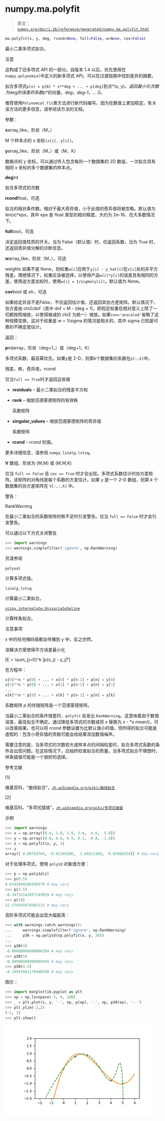# numpy.ma.polyfit

> 原文：[`numpy.org/doc/1.26/reference/generated/numpy.ma.polyfit.html`](https://numpy.org/doc/1.26/reference/generated/numpy.ma.polyfit.html)

```py
ma.polyfit(x, y, deg, rcond=None, full=False, w=None, cov=False)
```

最小二乘多项式拟合。

注意

这构成了旧多项式 API 的一部分。自版本 1.4 以后，优先使用在`numpy.polynomial`中定义的新多项式 API。可以在过渡指南中找到差异的摘要。

拟合多项式`p(x) = p[0] * x**deg + ... + p[deg]`到点*(x, y)*。返回最小化次数为*deg*的误差的系数*p*的向量，*deg*，*deg-1*，... *0*。

推荐使用`Polynomial.fit`类方法进行新代码编写，因为在数值上更加稳定。有关该方法的更多信息，请参阅该方法的文档。

参数：

**x**array_like，形状（M，）

M 个样本点的 x 坐标`(x[i], y[i])`。

**y**array_like，形状（M，）或（M，K）

数据点的 y 坐标。可以通过传入包含每列一个数据集的 2D 数组，一次拟合具有相同 x 坐标的多个数据集的样本点。

**deg**int

拟合多项式的次数

**rcond**float，可选

拟合的相对条件数。相对于最大奇异值，小于此值的奇异值将被忽略。默认值为 len(x)*eps，其中 eps 是 float 类型的相对精度，大约为 2e-16，在大多数情况下。

**full**bool，可选

决定返回值性质的开关。当为 False（默认值）时，仅返回系数，当为 True 时，还返回奇异值分解的诊断信息。

**w**array_like，形状（M，），可选

weights 如果不是 None，则权重`w[i]`应用于`y[i] - y_hat[i]`在`x[i]`处的非平方残差。理想情况下，权重应该被选择，以使得产品`w[i]*y[i]`的误差具有相同的方差。使用逆方差加权时，使用`w[i] = 1/sigma(y[i])`。默认值为 None。

**cov**bool 或 str，可选

如果给定并且不是*False*，不仅返回估计值，还返回其协方差矩阵。默认情况下，协方差由 chi2/dof（其中 dof = M - (deg + 1)，即假定权重在相对意义上除了一切都按照缩放，以使得缩减的 chi2 为统一）缩放。如果`cov='unscaled'`省略了这种规模变换，这对于权重是 w = 1/sigma 的情况是相关的，其中 sigma 已知是可靠的不确定度估计。

返回：

**p**ndarray，形状（deg+1，）或（deg+1，K）

多项式系数，最高幂优先。如果*y*是 2-D，则第*k*个数据集的系数在`p[:,k]`中。

残差，秩，奇异值，rcond

仅当`full == True`时才返回这些值

+   **residuals** – 最小二乘拟合的残差平方和

+   **rank** – 缩放范德蒙德矩阵的有效秩

    系数矩阵

+   **singular_values** – 缩放范德蒙德矩阵的奇异值

    系数矩阵

+   **rcond** – *rcond* 的值。

更多详细信息，请参阅 `numpy.linalg.lstsq`。

**V** 数组，形状为 (M,M) 或 (M,M,K)

仅当 `full == False` 且 `cov == True` 时才会出现。多项式系数估计的协方差矩阵。该矩阵的对角线是每个系数的方差估计。如果 y 是一个 2-D 数组，则第 *k* 个数据集的协方差矩阵在 `V[:,:,k]` 中。

警告：

RankWarning

在最小二乘拟合的系数矩阵的秩不足时引发警告。仅当 `full == False` 时才会引发警告。

可以通过以下方式关闭警告

```py
>>> import warnings
>>> warnings.simplefilter('ignore', np.RankWarning) 
```

另请参阅

`polyval`

计算多项式值。

`linalg.lstsq`

计算最小二乘拟合。

[`scipy.interpolate.UnivariateSpline`](https://docs.scipy.org/doc/scipy/reference/generated/scipy.interpolate.UnivariateSpline.html#scipy.interpolate.UnivariateSpline "(in SciPy v1.11.2)")

计算样条拟合。

注意事项

x 中的任何掩码值都会传播到 y 中，反之亦然。

该解决方案使得平方误差最小化

\[E = \sum_{j=0}^k |p(x_j) - y_j|²\]

在方程中：

```py
x[0]**n * p[0] + ... + x[0] * p[n-1] + p[n] = y[0]
x[1]**n * p[0] + ... + x[1] * p[n-1] + p[n] = y[1]
...
x[k]**n * p[0] + ... + x[k] * p[n-1] + p[n] = y[k] 
```

系数矩阵 *p* 的伴随矩阵是一个范德蒙德矩阵。

当最小二乘拟合的条件很差时，`polyfit` 会发出 `RankWarning`。这意味着由于数值误差，最佳拟合不确定。通过降低多项式的次数或将 *x* 替换为 *x* - *x.mean()，可以改善结果。也可以将 *rcond* 参数设置为比默认值小的值，但所得的拟合可能是虚假的：包含小奇异值的贡献可能会给结果添加数值噪声。

需要注意的是，当多项式的次数较大或样本点的间隔较差时，拟合多项式系数的条件会出现问题。在这些情况下，应始终检查拟合的质量。当多项式拟合不理想时，样条插值可能是一个很好的选择。

参考文献

[1]

维基百科，“曲线拟合”，[`zh.wikipedia.org/wiki/曲线拟合`](https://zh.wikipedia.org/wiki/曲线拟合)

[2]

维基百科，“多项式插值”，[`zh.wikipedia.org/wiki/多项式插值`](https://zh.wikipedia.org/wiki/多项式插值)

示例

```py
>>> import warnings
>>> x = np.array([0.0, 1.0, 2.0, 3.0,  4.0,  5.0])
>>> y = np.array([0.0, 0.8, 0.9, 0.1, -0.8, -1.0])
>>> z = np.polyfit(x, y, 3)
>>> z
array([ 0.08703704, -0.81349206,  1.69312169, -0.03968254]) # may vary 
```

对于处理多项式，使用 `poly1d` 对象很方便：

```py
>>> p = np.poly1d(z)
>>> p(0.5)
0.6143849206349179 # may vary
>>> p(3.5)
-0.34732142857143039 # may vary
>>> p(10)
22.579365079365115 # may vary 
```

高阶多项式可能会出现大幅振荡：

```py
>>> with warnings.catch_warnings():
...     warnings.simplefilter('ignore', np.RankWarning)
...     p30 = np.poly1d(np.polyfit(x, y, 30))
...
>>> p30(4)
-0.80000000000000204 # may vary
>>> p30(5)
-0.99999999999999445 # may vary
>>> p30(4.5)
-0.10547061179440398 # may vary 
```

图示：

```py
>>> import matplotlib.pyplot as plt
>>> xp = np.linspace(-2, 6, 100)
>>> _ = plt.plot(x, y, '.', xp, p(xp), '-', xp, p30(xp), '--')
>>> plt.ylim(-2,2)
(-2, 2)
>>> plt.show() 
```

![../../_images/numpy-ma-polyfit-1.png](img/484d2a0375b105e2080f4887db2b4503.png)
